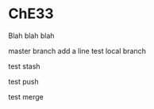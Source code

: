 # ChE33
Blah blah blah


master branch add a line
test local branch

test stash

test  push

test merge
